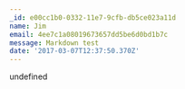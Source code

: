```yaml
---
_id: e00cc1b0-0332-11e7-9cfb-db5ce023a11d
name: Jim
email: 4ee7c1a08019673657dd5be6d0bd1b7c
message: Markdown test
date: '2017-03-07T12:37:50.370Z'
---
```

undefined
